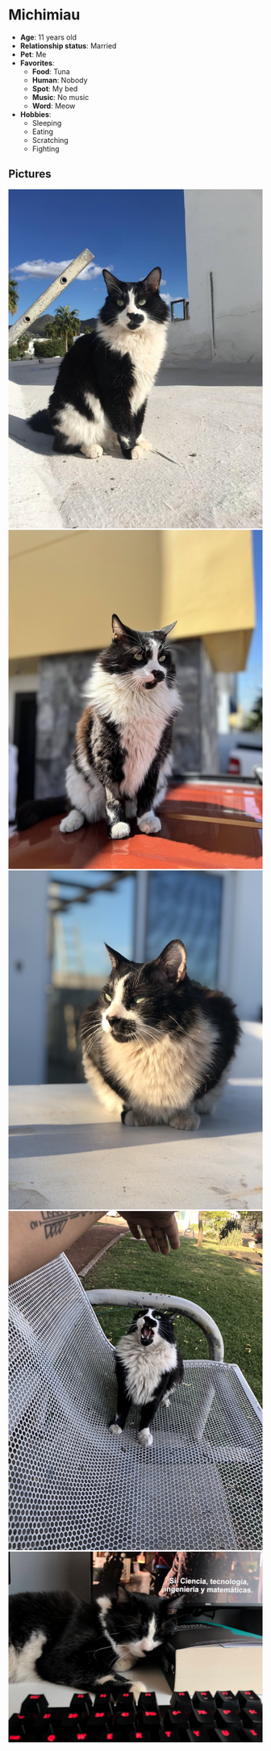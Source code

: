 # Michimiau

- **Age**: 11 years old
- **Relationship status**: Married
- **Pet**: Me
- **Favorites**:
  - **Food**: Tuna
  - **Human**: Nobody
  - **Spot**: My bed
  - **Music**: No music
  - **Word**: Meow
- **Hobbies**:
  - Sleeping
  - Eating
  - Scratching
  - Fighting

## Pictures
![Cat](/assets/F86784CC-24B8-451E-A5A8-97DED3B12436.jpeg)
![Cat](/assets/F0B789E7-2151-4958-A27A-DF4BE74F5679_1_105_c.jpeg)
![Cat](/assets/206F63C9-71EE-44C5-B128-18CECFD9C8C4_1_102_o.jpeg)
![Cat](/assets/A10EE90E-09EF-4AAB-B655-C0F8F12F8467_1_102_o.jpeg)
![Cat](/assets/7ADABDAA-0ECA-4EC3-A604-786EC3C75154_1_102_o.jpeg)